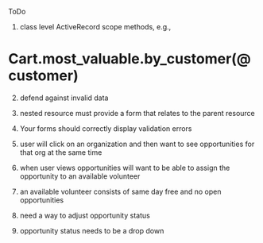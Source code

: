ToDo
1) class level ActiveRecord scope methods, e.g.,
# Cart.most_valuable.by_customer(@customer)

2) defend against invalid data

3) nested resource must provide a form that relates to the parent resource

4) Your forms should correctly display validation errors

5) user will click on an organization and then want to see opportunities for that org at the same time

6) when user views opportunities will want to be able to assign the opportunity to an available volunteer

7) an available volunteer consists of same day free and no open opportunities

8) need a way to adjust opportunity status

9) opportunity status needs to be a drop down
